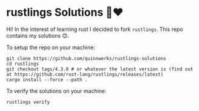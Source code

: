 # rustlings Solutions 🦀❤️

Hi! In the interest of learning rust I decided to fork `rustlings`. This repo contains my solutions 😊.

To setup the repo on your machine:
```
git clone https://github.com/quinnwerks/rustlings-solutions
cd rustlings
git checkout tags/4.3.0 # or whatever the latest version is (find out at https://github.com/rust-lang/rustlings/releases/latest)
cargo install --force --path .
```
To verify the solutions on your machine:
```
rustlings verify
```

